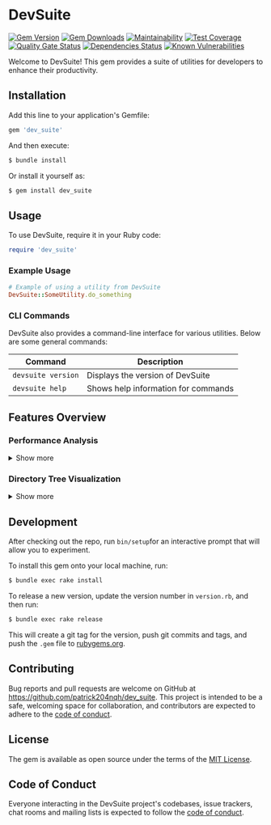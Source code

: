 # DevSuite

[![Gem Version](https://img.shields.io/gem/v/dev_suite?color=blue)](https://rubygems.org/gems/dev_suite)
[![Gem Downloads](https://img.shields.io/gem/dt/dev_suite?color=blue)](https://rubygems.org/gems/dev_suite)
[![Maintainability](https://api.codeclimate.com/v1/badges/fd83689d39e0f24663fa/maintainability)](https://codeclimate.com/github/patrick204nqh/dev_suite/maintainability)
[![Test Coverage](https://api.codeclimate.com/v1/badges/fd83689d39e0f24663fa/test_coverage)](https://codeclimate.com/github/patrick204nqh/dev_suite/test_coverage)
[![Quality Gate Status](https://sonarcloud.io/api/project_badges/measure?project=patrick204nqh_dev_suite&metric=alert_status)](https://sonarcloud.io/summary/overall?id=patrick204nqh_dev_suite)
[![Dependencies Status](https://badges.depfu.com/badges/84fefb47a5b99ea19afd20a2aae22e3e/overview.svg)](https://depfu.com/github/patrick204nqh/dev_suite?project_id=44065)
[![Known Vulnerabilities](https://snyk.io/test/github/patrick204nqh/dev_suite/badge.svg)](https://snyk.io/test/github/patrick204nqh/dev_suite)

Welcome to DevSuite! This gem provides a suite of utilities for developers to enhance their productivity.

## Installation

Add this line to your application's Gemfile:

```ruby
gem 'dev_suite'
```

And then execute:

```sh
$ bundle install
```

Or install it yourself as:

```sh
$ gem install dev_suite
```

## Usage

To use DevSuite, require it in your Ruby code:

```ruby
require 'dev_suite'
```

### Example Usage

```ruby
# Example of using a utility from DevSuite
DevSuite::SomeUtility.do_something
```

### CLI Commands

DevSuite also provides a command-line interface for various utilities. Below are some general commands:

| Command            | Description                         |
|--------------------|-------------------------------------|
| `devsuite version` | Displays the version of DevSuite    |
| `devsuite help`    | Shows help information for commands |

## Features Overview

### Performance Analysis
<details>
  <summary>Show more</summary>
  
  **Purpose**: Quickly analyze the performance of Ruby code blocks, capturing metrics like execution time and memory usage.

  **How to Use**:
  ```ruby
  require 'dev_suite'
  
  DevSuite::Performance.analyze(description: "Example Analysis") do
    sum = 0
    1_000_000.times { |i| sum += i }
    sum
  end
  ```

  **Sample Output**:
  ```
| Metric              | Value            |
|---------------------|------------------|
| Description         | Example Analysis |
| Total Time (s)      | 0.056238         |
| User CPU Time (s)   | 0.055662         |
| System CPU Time (s) | 0.000097         |
| Memory Before (MB)  | 25.39            |
| Memory After (MB)   | 25.42            |
| Memory Used (MB)    | 0.03             |
  ```
</details>

### Directory Tree Visualization
<details>
  <summary>Show more</summary>
  
  **Purpose**: Visualize the file structure of directories and subdirectories to better understand project organization.

  **How to Use**:
  ```ruby
  require 'dev_suite'

  # Define the directory path
  base_path = "/path/to/your/directory"

  # Execute the visualization
  DevSuite::DirectoryTree.visualize(base_path)
  ```

  **CLI Command**:
  DevSuite also provides a command-line interface for directory tree visualization. Use the following command to print the directory tree of the specified path:

  ```sh
  $ devsuite tree [PATH] [OPTIONS]
  ```

  **CLI Options**:
  
  Below is a table describing the available options for the `devsuite tree` command:

  | Option          | Description                                      | Example Usage                                  |
  |-----------------|--------------------------------------------------|------------------------------------------------|
  | `--depth`, `-d` | Limit the depth of the directory tree displayed. | `$ devsuite tree /path --depth 2`              |
  | `--skip-hidden` | Skip hidden files and directories.               | `$ devsuite tree /path --skip-hidden`          |
  | `--skip-types`  | Exclude files of specific types.                 | `$ devsuite tree /path --skip-types .log .tmp` |

  **Configuration Guide**:
  Customize the visualization by setting configuration options:
  ```ruby
  DevSuite::DirectoryTree::Config.configure do |config|
    config.settings.set(:skip_hidden, true)
    # ...
  end
  ```

  **Configuration Options**:
| Setting        | Description                                       | Example Values           |
|----------------|---------------------------------------------------|--------------------------|
| `:skip_hidden` | Skips hidden files and directories.               | `true`, `false`          |
| `:max_depth`   | Limits the depth of the directory tree displayed. | `1`, `2`, `3`, ...       |
| `:skip_types`  | Excludes files of specific types.                 | `['.log', '.tmp']`, `[]` |

  **Sample Output**:
  ```
  /path/to/your/directory/
  ├── project/
  │   ├── src/
  │   │   ├── main.rb
  │   │   └── helper.rb
  │   └── spec/
  │       └── main_spec.rb
  ├── doc/
  │   └── README.md
  └── test/
      └── test_helper.rb
  ```
</details>

## Development

After checking out the repo, run `bin/setup`for an interactive prompt that will allow you to experiment.

To install this gem onto your local machine, run:

```sh
$ bundle exec rake install
```

To release a new version, update the version number in `version.rb`, and then run:

```sh
$ bundle exec rake release
```

This will create a git tag for the version, push git commits and tags, and push the `.gem` file to [rubygems.org](https://rubygems.org).



## Contributing

Bug reports and pull requests are welcome on GitHub at https://github.com/patrick204nqh/dev_suite. This project is intended to be a safe, welcoming space for collaboration, and contributors are expected to adhere to the [code of conduct](https://github.com/patrick204nqh/dev_suite/blob/master/CODE_OF_CONDUCT.md).

## License

The gem is available as open source under the terms of the [MIT License](https://opensource.org/licenses/MIT).

## Code of Conduct

Everyone interacting in the DevSuite project's codebases, issue trackers, chat rooms and mailing lists is expected to follow the [code of conduct](https://github.com/patrick204nqh/dev_suite/blob/master/CODE_OF_CONDUCT.md).
